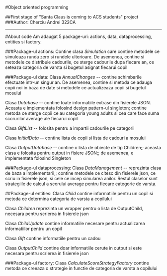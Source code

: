 #Object oriented programming

##First stage of "Santa Claus is coming to ACS students" project
###Author: Cherciu Andrei 322CA

---

#About code
Am adaugat 5 package-uri: actions, data, dataprocessing, entities si factory.

###Package-ul actions:
Contine clasa *Simulation* care contine metodele ce simuleaza runda zero si rundele ulterioare.
De asemenea, contine si metodele ce distribuie cadourile, ce sterge cadourile dupa fiecare an,
ce seteaza categoria de varsta si bugetul asignat fiecarui copil

###Package-ul data:
Clasa *AnnualChanges* -- contine schimbarile efectuate intr-un singur an. De asemenea,
contine si metoda ce adauga copii noi in baza de date si metodele ce actualizeaza copii si bugetul
mosului

Clasa *Database* -- contine toate informatiile extrase din fisierele JSON. Aceasta e implementata
folosind design pattern-ul singleton; contine metoda ce sterge copii ce au categoria young adults
si cea care face suma scorurilor average ale fiecarui copil

Clasa *GiftList* -- folosita pentru a impartii cadourile pe categorii

Clasa *InitialData* -- contine lista de copii si lista de cadouri a mosului

Clasa *OutputDatabase* -- contine o lista de obiecte de tip Children;; aceasta clasa e folosita
pentru output in fisiere JSON;; de asemenea, e implementata folosind Singleton

###Package-ul dataprocessing:
Clasa *DataManagement* -- reprezinta clasa de baza a implementarii;; contine metodele ce citesc
din fisierele json, ce scriu in fisierele json, si cele ce incep simularea anilor.
Restul claselor sunt strategiile de calcul a scorului average pentru fiecare categorie de varsta.

##Package-ul entities:
Clasa *Child* contine informatiile pentru un copil si metoda ce determina categoria
de varsta a copilului 

Clasa *Children* reprezinta un wrapper pentru o lista de OutputChild, necesara pentru scrierea
in fisierele json

Clasa *ChildUpdate* contine informatiile necesare pentru actualizarea informatiilor pentru un copil

Clasa *Gift* contine informatiile pentru un cadou

Clasa *OutputChild* contine doar informatiile cerute in output si este necesara pentru scrierea
in fisierele json

###Package-ul factory:
Clasa *CalculateScoreStrategyFactory* contine metoda ce creeaza o strategie in functie de categoria
de varsta a copilului